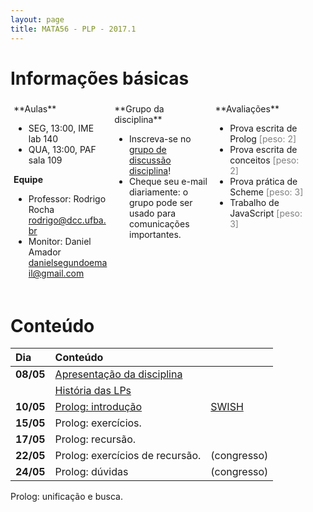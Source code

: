 ```yaml
---
layout: page
title: MATA56 - PLP - 2017.1
---
```


# Informações básicas

<div style="float: left; padding: 5px; width: 30%;" markdown="1">
**Aulas**

- SEG, 13:00, IME lab 140
- QUA, 13:00, PAF sala 109

**Equipe**

- Professor: Rodrigo Rocha <rodrigo@dcc.ufba.br>
- Monitor: Daniel Amador <danielsegundoemail@gmail.com>
</div>

<div style="float: left; padding: 5px; width: 30%;" markdown="1">
**Grupo da disciplina**

- Inscreva-se no [grupo de discussão disciplina](https://groups.google.com/d/forum/mata56t01-20171)!
- Cheque seu e-mail diariamente: o grupo pode ser usado para comunicações importantes.
</div>

<div style="float: left; padding: 5px; width: 30%;" markdown="1">
**Avaliações**

- Prova escrita de Prolog <span style="color: gray;">\[peso: 2\]</span>
- Prova escrita de conceitos <span style="color: gray;">\[peso: 2\]</span>
- Prova prática de Scheme <span style="color: gray;">\[peso: 3\]</span>
- Trabalho de JavaScript <span style="color: gray;">\[peso: 3\]</span>
</div>

<div style="clear: left;"></div>

# Conteúdo



| Dia       | Conteúdo                                      |                         |
| :-------  | :-------------------------------------------- | :---------------------- |
| **08/05** | [Apresentação da disciplina](disciplina)      |                         |
|           | [História das LPs](https://goo.gl/9qSZmy)     |                         |
| **10/05** | [Prolog: introdução](aula02-prolog)           | [SWISH][swish]          |
| **15/05** | Prolog: exercícios.                           |                         |
| **17/05** | Prolog: recursão.                             |                         |
| **22/05** | Prolog: exercícios de recursão.               | (congresso)             |
| **24/05** | Prolog: dúvidas                               | (congresso)             |

Prolog: unificação e busca.

<!--
| **29/05** | Prolog: unificação e busca                             |             |
| **31/05** | Prolog: aritmética.                                    |             |
| **05/06** | Prolog: listas.                                        |             |
| **07/06** | Prolog: revisão.                                       |             |
| **12/06** | Prolog: revisão.                                       |             |
|           | Prolog: revisão.                                       |             |
| **14/06** | Prova de Prolog                                        | PROVA       |
|           | Conceitos de LPs. Sintaxe.                             |             |
| **19/06** | Semântica: identificadores e vinculação.               |             |
| **21/06** | Conceitos de LPs. Tempo de vida de variáveis           |             |
| **26/06** | Gerenciamento de memória.                              |             |
| **28/06** | Conceitos de LPs. Escopo e tipo.                       |             |
| **03/07** | Conceitos de LPs. Subrotinas.                          |             |
| **05/07** | LISP: introdução                                       |             |
| **10/07** | LISP: exercícios de recursão                           |             |
| **12/07** | Prova sobre conceitos                                  | PROVA       |
| **17/07** | LISP: funções de alta ordem                            |             |
| **19/07** | LISP: recursão profunda                                |             |
| **24/07** | JS: introdução, funções de alta ordem, escopo          |             |
| **26/07** | JS: closures                                           |             |
| **31/07** | JS: currying, aplicação parcial, composição de funções |             |
| **02/08** | (paralisação)                                          |             |
| **07/08** | JS: revisão de currying, introdução a concorrência     |             |
| **09/08** | JS: concorrência                                       |             |
| **14/08** | JS: concorrência                                       |             |
| **16/08** | Revisão: JS funcional e concorrência                   |             |
| **21/08** |                                                        |             |
| **23/08** |                                                        |             |
| **28/08** |                                                        |             |
| **30/08** |                                                        |             |
| **04/09** |                                                        |             |
| **06/09** |                                                        |             |
-->




























[swish]: http://swish.swi-prolog.org/

<script type="text/javascript">
function desabilitaLinksComecadosPor(prefixo) {
  var links = $('a').filter(function (idx) { return $(this).attr('href').startsWith(prefixo); });
  links.contents().unwrap();  
}
$(document).ready(function () {
  desabilitaLinksComecadosPor('#!');
});
</script>